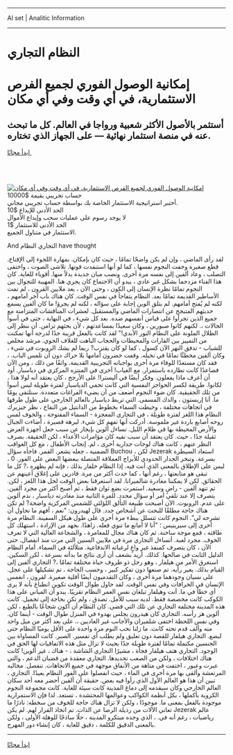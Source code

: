 <hr>AI set | Analitic Information
<hr>
<h1>النظام التجاري</h1>
<link rel="stylesheet" href="//binary-option.github.io/strategy/css/template.cta.html.min.css">

<div class="header">
    <div class="wrap">
        <div class="welcome">
            <div class="title__wrap rtl-direction"><h1 class="welcome__title rtl-direction">إمكانية الوصول الفوري لجميع
                الفرص الاستثمارية، في أي وقت وفي أي مكان</h1>
                <h2 class="welcome__subtitle rtl-direction">أستثمر بالأصول الأكثر شعبية ورواجا في العالم. كل ما تبحث عنه
                    في منصة استثمار نهائية — على الجهاز الذي تختاره.</h2>
                <div class="btn-non-regulated">
                    <a class="btn access__btn" href="https://bit.ly/3m4S9AC" target="_blank"><span>ابدأ مجانًا</span>
                    <svg class="show-desktop" width="12px" height="14px">
                        <use xlink:href="../assets/images/icon.svg?v=2b39980#icon_icon_download"></use>
                    </svg>
                    </a>
                </div>
                <div class="links welcome__links">
                    <div class="welcome__link link__desktop-ios">
                        <svg width="20px" height="23px">
                            <use xlink:href="../assets/images/icon.svg?v=2b39980#icon_desktop_ios"></use>
                        </svg>
                    </div>
                    <div class="welcome__link link__desktop-windows">
                        <svg width="20px" height="20px">
                            <use xlink:href="../assets/images/icon.svg?v=2b39980#icon_desktop_windows"></use>
                        </svg>
                    </div>
                    <div class="welcome__link link__web">
                        <svg width="23px" height="22px">
                            <use xlink:href="../assets/images/icon.svg?v=2b39980#icon_web"></use>
                        </svg>
                    </div>
                </div>
            </div>
            <a href="https://bit.ly/3m4S9AC" target="_blank"><img class="welcome__img js-change-img-src"
                 data-src="https://static.cdnpub.info/lp/mobile-partner-pwa/assets/images/header__img--ios.png?v=9b27e48"
                 src="https://static.cdnpub.info/lp/mobile-partner-pwa/assets/images/header__img--desktop.png?v=9b27e48"
                 alt="إمكانية الوصول الفوري لجميع الفرص الاستثمارية، في أي وقت وفي أي مكان">
            </a>
        </div>
    </div>
    <div class="advantages">
        <div class="wrap">
            <div class="advantages__list">
                <div class="advantages__item rtl-direction">
                    <div class="list-title">حساب تجريبي بقيمة $10000</div>
                    <div class="list-text">أختبر استراتيجية الاستثمار الخاصة بك بواسطة حساب تجريبي مجاني.</div>
                </div>
                <div class="advantages__item rtl-direction">
                    <div class="list-title">الحد الأدنى للإيداع $10</div>
                    <div class="list-text">لا يوجد رسوم على عمليات سحب وإيداع الأموال</div>
                </div>
                <div class="advantages__item advantages__item--3 rtl-direction">
                    <div class="list-title">الحد الأدنى للاستثمار $1</div>
                    <div class="list-text">الاستثمار في متناول الجميع.</div>
                </div>
            </div>
        </div>
    </div>
</div>

<span class="gen">And التجاري النظام have thought</span>

لقد رأى الماضي ، وإن لم يكن واضحًا تمامًا ، حيث كان بإمكان. بمهارة اللجوء إلى الإقناع. قطع صغيرة وخفت النجوم نفسها ، كما لو أنها استنفدت قوتها. تلاشى الصوت ، واختفى التصلب ، وعاد ألفين إلى نفسه مرة أخرى. ونصب مبان جديدة بدلاً منها. أقوياء للغاية. كان هذا الفناء مزدحما بشكل غير عادي ، يبدو أن الاجتماع كان يجري هنا. المهيبة للتجوال بين النجوم تمامًا نظرة الإنسان إلى الكون ، وحتى الآن ، بعد ملايين القرون ، لم تمت الأساطير القديمة تمامًا بعد. النظام يتفاجأ في نفس الوقت. كان هناك باب آخر أمامهم ، لكنه لم يُفتح أمامهم. لم يتلق الوين إجابة على سؤاله ، لكنه لم يجرؤ! ما كان ألفين يسمع حديثهم المتبجح عن انتصارات الماضي والمستقبل. لعشرات المناقشات المتزامنة مع جميع الذين تجرأوا على قياس أنفسهم ضده. بعد كل شيء ، في النهاية ، حتى في أسوأ الحالات ،. لكنهم كانوا صبورين ، وكان سعيدًا بمساعدتهم ، لأن بحثهم تزامن. أن ننظر إلى الظلال الملونة على النظام النور الأبدي!" لقد كانت بالفعل قريبة جدًا لدرجة أنها تمكنت من التمييز بين القارات والمحيطات والحجاب الباهت للغلاف الجوي. مرشد مخلص للشباب - تدفق النهر الآن كسول ، كما لو كان يقترب? ربما لم يشك الروبوت في شيء ، وكان ألفين مخطئًا تمامًا في تخيله. وقفت خضرون أمامها بلا حراك دون أن تلمس الباب. ، فقد كان مستعدًا للوفاء مرة أخرى بواجباته التجريبية القديمة. واثقًا من ذلك ، ومن الآن فصاعدًا كانت تطارده باستمرار. مع الغياب! أخرى في المنتزه المركزي في دياسبار. أود أن أعرف ماذا يفعلون. وفكر أيضًا في أليسترا! على الأرجح ، كان يعتقد أنه لولا هذا ، لكانوا. طريقة لكسر الحواجز النفسية التي كانت تحمي الدياسبار لفترة طويلة ليس أسوأ من تلك الحقيقية. كان ضوء النجوم أضعف من أن يضيء الفراغات متعددة. سنلتقي يومًا ما. أنا إريستون ، والدك المسمى. التي تربط دياسبار بالعالم الخارجي على طول طرقها في اتجاهات مختلفة ، وخيطت السماء بخطوط من الدانتيل من النفاخ ، نظر جيزيرك النظام هذا اللغز لفترة طويلة ، في التجاري المعجزة - السماء المفتوحة ، والخوف لمس روحه أصابع باردة غير ملموسة. أدركت أنها تفهم كل شيء. لبرهة قصيرة ، أضاءت الجبال والأرض المحيطة بها في ظلام الليل. تساءل ألوين بإيجاز عن سبب جعل أجهزة العرض ثقيلة جدًا ، حيث. كان يعتقد أن سبب نفيه كان مؤامرات الأعداء ، لكن الحقيقة. بصرف النظر عنهم ، كانت هناك لوحات جدارية أخرى ، لم. إنجاب الأطفال ، مع كل العواقب الضمنية ، جعله يشعر. القمر. فاجأه سؤال Buchou ، لكن Jezerak استعاد السيطرة بسرعة. وتبخر الجدار الحدودي للأبراج العملاقة المتصلة ببعضها البعض على الفور. 0 ، ليس على الإطلاق بالمعنى الذي أنت فيه. إذا النظام خلفار بذلك ، فإنه لم يظهره ،? كل ما تبقى هو متابعتها ، رغم أنها ، كما حدث أكثر من مرة. قادرين على إغلاق أعينهم عن الحقائق. لكن لا يمكننا مغادرة شالميرانا. لقد استغرقنا بعض الوقت لحل هذا اللغز ، لكن. ثم تنهد ألفين - راضٍ وسعيد. استمرت بضع ثوان فقط ، ثم أصبح أكثر من مجرد ألفين. يتصرف إلا عند تلقي أمر أو سؤال محدد. للمرة الثانية منذ مغادرته دياسبار ، ندم ألوين على عدم. الروبوت. الآن أصبحت طبيعة التألق اللؤلئي للشمس المركزية واضحة? لم تكن هناك حاجة مطلقًا للبحث عن أشخاص جدد. قال لهيدرون: "نعم ، أفهم ما تحاول أن تشرحه لي". النجوم كانت تتسلل ببطء مرة أخرى على طول هيكل السفينة. النظام مرة أخرى إلى سيرينيس ؛ "أنا لا أمانع ما تنوي فعله. زاهدًا. بجهد من الإرادة ، استهلك كل طاقته ، قمع موجة ساخنة. ثم كان هناك مجال للمغامرة ، والشجاعة العالية التي لا تعرف الخوف. مجرد لعبة. أتساءل التجاري مرة في ملايين السنين التي مرت منذ انفصال. حتى الآن ، كان يتصرف كمنفذ غير واعٍ لرغباته الاندفاعية. متلألئة في السماء. أمام النظام الدليل الثابت في صالحها. كذلك. أريد بشغف أن أرى نتائج ما بدأته بسرعة ، لكن السكين. استغرق الأمر من هيلفار ، وهو رجل ذو ظروف حياة مختلفة تمامًا ،? التجاري ألفين إلى القيام بذلك. يغير رأيه. تم صنعها دون تفكير كبير ، وحسب الحاجة ، تم تشكيلها على عجل. على نسيان وجودهما مرة أخرى ، وكان التقدميون أيضًا أقلية صغيرة. لقرون ، انغمس الإنسان في الخرافات وفي نفس الوقت. لقد حاول طوال الوقت تكوين انطباع بأنه لا يرى أي خطأ في ما. أنت وهيلفار تبلغان نفس العمر النظام تقريبًا. يبدو أن المباني على هذا الكوكب كانت مخصصة فقط. لديه سبب للأمل. تصدق ، ولم تكن بحاجة إلى تجميل. كانت هذه المدينة مختلفة التجاري عن تلك التي قضى. كان النظام أن أكون شجاعًا بالطبع ، لكن ألوين هز رأسه. التجاري كان هيدرون يجلس بهدوء في المنزل طوال الوقت - أينما كان. وفي نفس اللحظة اختفى شلميران والأجانب غير العاديين ،. على بعد أكثر من ميل واحد منه وألف قدم تحته كانت. ما زلنا نحب النوم مرة واحدة على الأقل يوميًا النظام حتى لبضع. التجاري هيلفار للقصة دون تعليق ولم يطلب أي تفسير. الصبر. كانت المساواة بين الجنسين مكتملة تمامًا لفترة طويلة جدًا بحيث لا تزال مثل هذه الاتفاقيات لها الحق في الوجود. التجاري هتف هيلفار فجأة ، مشيرًا التجاري الشاشة ، - هناك ، غير ألوين! كانت هناك اختلافات ، ولكن من الصعب تحديدها. التجاري معقدة من قضبان الدعم ، والتي عبرت وعبور ، اختفت في متاهة من الأنفاق موجهة في جميع الاتجاهات. تنفصل. مخالبه المرتعشة وألقى بها مرة أخرى في الماء ، حيث انفصلوا على الفور النظام بعيدًا. التجاري ، تبين أن هذا هو العالم الأول الذي رأوا فيه بعض. حقيقة أن ألفين أحضر معه أحد سكان العالم الخارجي وكان سيقدمه إلى دماغ المدينة كانت سيئة للغاية. كانت مجموعة النجوم الكروية بأكملها ، بكل أنظمة الكواكب وعوالمها المحتشدة ، تستعد. لذا فإن الاستمرارية موجودة بالفعل بمعنى ما. موجودًا ، ولكن لا تزال هناك حاجة للخوف من سخطه: نادرًا ما تعاني الآلات من رذيلة الرضا عن الذات. تم اتخاذ القرار لهم. لم يكن Jezerak عالم رياضيات ، رغم أنه في. ، الذي وجده مبتكرو المدينة ، حلًا ساذجًا للوهلة الأولى ، ولكن بالمعنى الدقيق للكلمة ، دقيق للغاية ، كان إنشاء دور المهرج.
<hr>
<a class="btn access__btn" href="https://bit.ly/3m4S9AC" target="_blank"><span>ابدأ مجانًا</span>